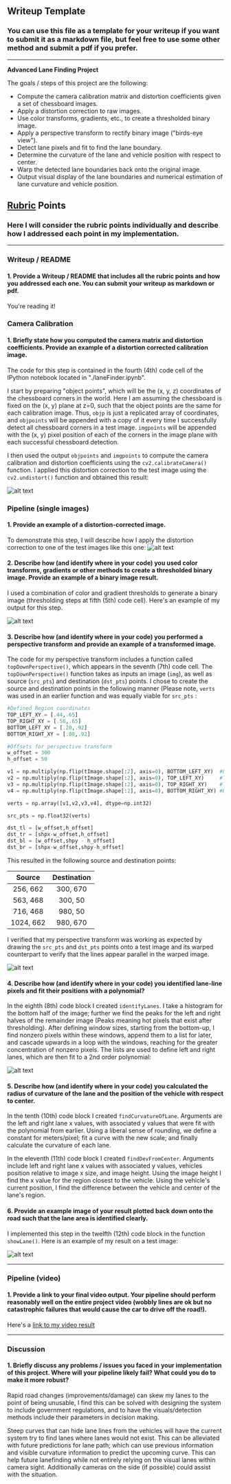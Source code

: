 
## Writeup Template

### You can use this file as a template for your writeup if you want to submit it as a markdown file, but feel free to use some other method and submit a pdf if you prefer.

---

**Advanced Lane Finding Project**

The goals / steps of this project are the following:

* Compute the camera calibration matrix and distortion coefficients given a set of chessboard images.
* Apply a distortion correction to raw images.
* Use color transforms, gradients, etc., to create a thresholded binary image.
* Apply a perspective transform to rectify binary image ("birds-eye view").
* Detect lane pixels and fit to find the lane boundary.
* Determine the curvature of the lane and vehicle position with respect to center.
* Warp the detected lane boundaries back onto the original image.
* Output visual display of the lane boundaries and numerical estimation of lane curvature and vehicle position.

[//]: # (Image References)

[image1]: ./figures/undistortion.png "Undistorted"
[image2]: ./figures/undistorted_img.png "Road Transformed"
[image3]: ./figures/threshold.png "Threshold Example"
[image4]: ./figures/region2.png "Warp Example"
[image5]: ./figures/persp_fit.png "Fit Visual"
[image6]: ./figures/pipeline.png "Output"
[video1]: ./out_project_video.mp4 "Video"

## [Rubric](https://review.udacity.com/#!/rubrics/571/view) Points

### Here I will consider the rubric points individually and describe how I addressed each point in my implementation.  

---

### Writeup / README

#### 1. Provide a Writeup / README that includes all the rubric points and how you addressed each one.  You can submit your writeup as markdown or pdf.

You're reading it!

### Camera Calibration

#### 1. Briefly state how you computed the camera matrix and distortion coefficients. Provide an example of a distortion corrected calibration image.

The code for this step is contained in the fourth (4th) code cell of the IPython notebook located in "./laneFinder.ipynb".  

I start by preparing "object points", which will be the (x, y, z) coordinates of the chessboard corners in the world. Here I am assuming the chessboard is fixed on the (x, y) plane at z=0, such that the object points are the same for each calibration image.  Thus, `objp` is just a replicated array of coordinates, and `objpoints` will be appended with a copy of it every time I successfully detect all chessboard corners in a test image.  `imgpoints` will be appended with the (x, y) pixel position of each of the corners in the image plane with each successful chessboard detection.  

I then used the output `objpoints` and `imgpoints` to compute the camera calibration and distortion coefficients using the `cv2.calibrateCamera()` function.  I applied this distortion correction to the test image using the `cv2.undistort()` function and obtained this result: 

![alt text][image1]

### Pipeline (single images)

#### 1. Provide an example of a distortion-corrected image.

To demonstrate this step, I will describe how I apply the distortion correction to one of the test images like this one:
![alt text][image2]

#### 2. Describe how (and identify where in your code) you used color transforms, gradients or other methods to create a thresholded binary image.  Provide an example of a binary image result.

I used a combination of color and gradient thresholds to generate a binary image (thresholding steps at fifth (5th) code cell).  Here's an example of my output for this step.

![alt text][image3]

#### 3. Describe how (and identify where in your code) you performed a perspective transform and provide an example of a transformed image.

The code for my perspective transform includes a function called `topDownPerspective()`, which appears in the seventh (7th) code cell.  The `topDownPerspective()` function takes as inputs an image (`img`), as well as source (`src_pts`) and destination (`dst_pts`) points.  I chose to create the source and destination points in the following manner (Please note, `verts` was used in an earlier function and was equally viable for `src_pts` :

```python
#Defined Region coordinates
TOP_LEFT_XY = [.44,.65]
TOP_RIGHT_XY = [.56,.65]
BOTTOM_LEFT_XY = [.20,.92]
BOTTOM_RIGHT_XY = [.80,.92]

#Offsets for perspective transform
w_offset = 300
h_offset = 50

v1 = np.multiply(np.flip(tImage.shape[:2], axis=0), BOTTOM_LEFT_XY)  #Bottom Left
v2 = np.multiply(np.flip(tImage.shape[:2], axis=0), TOP_LEFT_XY)     #Top Left 
v3 = np.multiply(np.flip(tImage.shape[:2], axis=0), TOP_RIGHT_XY)    #Top Right
v4 = np.multiply(np.flip(tImage.shape[:2], axis=0), BOTTOM_RIGHT_XY) #Bottom Right

verts = np.array([v1,v2,v3,v4], dtype=np.int32)

src_pts = np.float32(verts)

dst_tl = [w_offset,h_offset]
dst_tr = [shpx-w_offset,h_offset]
dst_bl = [w_offset,shpy - h_offset]
dst_br = [shpx-w_offset,shpy-h_offset]
```

This resulted in the following source and destination points:

| Source        | Destination   | 
|:-------------:|:-------------:| 
| 256, 662      | 300, 670        | 
| 563, 468      | 300, 50      |
| 716, 468     | 980, 50      |
| 1024, 662      | 980, 670        |

I verified that my perspective transform was working as expected by drawing the `src_pts` and `dst_pts` points onto a test image and its warped counterpart to verify that the lines appear parallel in the warped image.

![alt text][image4]

#### 4. Describe how (and identify where in your code) you identified lane-line pixels and fit their positions with a polynomial?

In the eighth (8th) code block I created `identifyLanes`.  I take a histogram for the bottom half of the image; further we find the peaks for the left and right halves of the remainder image (Peaks meaning hot pixels that exist after thresholding).  After defining window sizes, starting from the bottom-up, I find nonzero pixels within these windows, append them to a list for later, and cascade upwards in a loop with the windows, reaching for the greater concentration of nonzero pixels.  The lists are used to define left and right lanes, which are then fit to a 2nd order polynomial:

![alt text][image5]

#### 5. Describe how (and identify where in your code) you calculated the radius of curvature of the lane and the position of the vehicle with respect to center.

In the tenth (10th) code block I created `findCurvatureOfLane`.  Arguments are the left and right lane x values, with associated y values that were fit with the polynomial from earlier.  Using a liberal sense of rounding, we define a constant for meters/pixel; fit a curve with the new scale; and finally calculate the curvature of each lane.

In the eleventh (11th) code block I created `findDevFromCenter`.  Arguments include left and right lane x values with associated y values, vehicles position relative to image x size, and image height.  Using the image height I find the x value for the region closest to the vehicle.  Using the vehicle's current position, I find the difference between the vehicle and center of the lane's region.

#### 6. Provide an example image of your result plotted back down onto the road such that the lane area is identified clearly.

I implemented this step in the twelfth (12th) code block in the function `showLane()`.  Here is an example of my result on a test image:

![alt text][image6]

---

### Pipeline (video)

#### 1. Provide a link to your final video output.  Your pipeline should perform reasonably well on the entire project video (wobbly lines are ok but no catastrophic failures that would cause the car to drive off the road!).

Here's a [link to my video result](./out_project_video.mp4)

---

### Discussion

#### 1. Briefly discuss any problems / issues you faced in your implementation of this project.  Where will your pipeline likely fail?  What could you do to make it more robust?

Rapid road changes (improvements/damage) can skew my lanes to the point of being unusable, I find this can be solved with designing the system to include government regulations, and to have the visuals/detection methods include their parameters in decision making.

Steep curves that can hide lane lines from the vehicles will have the current system try to find lanes where lanes would not exist.  This can be alleviated with future predictions for lane path; which can use previous information and visible curvature information to predict the upcoming curve.  This can help future lanefinding while not entirely relying on the visual lanes within camera sight.  Additionally cameras on the side (if possible) could assist with the situation.
